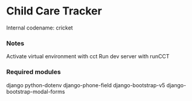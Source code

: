 # Child Care Tracker
Internal codename: cricket

### Notes
Activate virtual environment with cct
Run dev server with runCCT

### Required modules
django
python-dotenv
django-phone-field
django-bootstrap-v5
django-bootstrap-modal-forms
